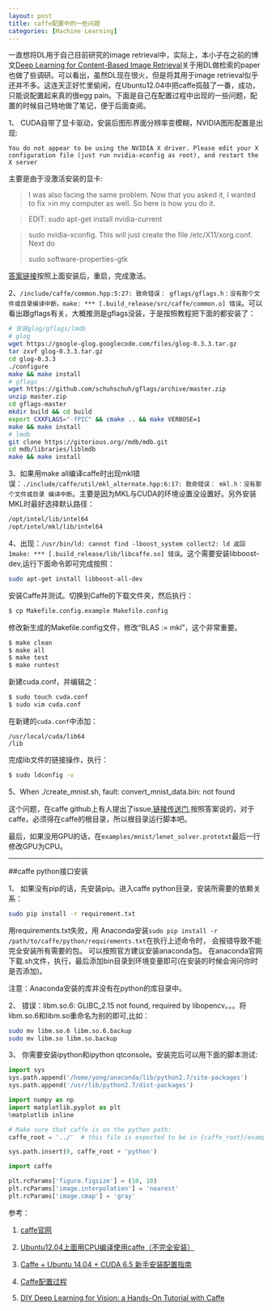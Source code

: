 ```yaml
---
layout: post
title: caffe配置中的一些问题
categories: [Machine Learning]
---
```


一直想将DL用于自己目前研究的image retrieval中，实际上，本小子在之前的博文[Deep Learning for Content-Based Image Retrieval](http://yongyuan.name/blog/deep-learning-for-cbir.html)关于用DL做检索的paper也做了些调研。可以看出，虽然DL现在很火，但是将其用于image retrieval似乎还并不多。这连天正好忙里偷闲，在Ubuntu12.04中把caffe捣鼓了一番，成功，只能说配置起来真的很egg pain。下面是自己在配置过程中出现的一些问题，配置的时候自己特地做了笔记，便于后面查阅。

1、 CUDA自带了显卡驱动，安装后图形界面分辨率变模糊，NVIDIA图形配置是出现:

```text
You do not appear to be using the NVIDIA X driver. Please edit your X configuration file (just run nvidia-xconfig as root), and restart the X server
```
主要是由于没激活安装的显卡:

>I was also facing the same problem. Now that you asked it, I wanted to fix >in my computer as well. So here is how you do it.

>EDIT: sudo apt-get install nvidia-current

>sudo nvidia-xconfig. This will just create the file /etc/X11/xorg.conf. Next do
>
>sudo software-properties-gtk

[答案链接](http://askubuntu.com/questions/286654/nvidia-driver-installed-successfully-but-not-activated)按照上面安装后，重启，完成激活。

2、`/include/caffe/common.hpp:5:27: 致命错误： gflags/gflags.h：没有那个文件或目录编译中断。make: *** [.build_release/src/caffe/common.o] 错误`。可以看出跟gflags有关，大概推测是gflags没装，于是按照教程把下面的都安装了：

```sh
# 安装glog/gflags/lmdb
# glog
wget https://google-glog.googlecode.com/files/glog-0.3.3.tar.gz
tar zxvf glog-0.3.3.tar.gz
cd glog-0.3.3
./configure
make && make install
# gflags
wget https://github.com/schuhschuh/gflags/archive/master.zip
unzip master.zip
cd gflags-master
mkdir build && cd build
export CXXFLAGS="-fPIC" && cmake .. && make VERBOSE=1
make && make install
# lmdb
git clone https://gitorious.org//mdb/mdb.git
cd mdb/libraries/liblmdb
make && make install 
```
3、如果用make all编译caffe时出现mkl错误：`./include/caffe/util/mkl_alternate.hpp:6:17: 致命错误： mkl.h：没有那个文件或目录
编译中断`。主要是因为MKL与CUDA的环境设置没设置好。另外安装MKL时最好选择默认路径：

```sh
/opt/intel/lib/intel64
/opt/intel/mkl/lib/intel64
```
4、出现：`/usr/bin/ld: cannot find -lboost_system
collect2: ld 返回 1make: *** [.build_release/lib/libcaffe.so] 错误`。这个需要安装libboost-dev,运行下面命令即可完成按照：

```sh
sudo apt-get install libboost-all-dev
```
安装Caffe并测试。切换到Caffe的下载文件夹，然后执行：

```sh
$ cp Makefile.config.example Makefile.config
```
修改新生成的Makefile.config文件，修改“BLAS := mkl”，这个非常重要。

```sh
$ make clean
$ make all
$ make test
$ make runtest
```
新建cuda.conf，并编辑之：

```sh
$ sudo touch cuda.conf
$ sudo vim cuda.conf
```
在新建的`cuda.conf`中添加：

```text
/usr/local/cuda/lib64
/lib
```
完成lib文件的链接操作，执行：

```sh
$ sudo ldconfig -v 
```
5、When ./create_mnist.sh, fault: convert_mnist_data.bin: not found

这个问题，在caffe github上有人提出了issue,[链接传送门](https://github.com/BVLC/caffe/issues/1251),按照答案说的，对于caffe，必须得在caffe的根目录，所以根目录运行脚本吧。

最后，如果没用GPU的话，在`examples/mnist/lenet_solver.prototxt`最后一行修改GPU为CPU。

---

##caffe python接口安装

1、 如果没有pip的话，先安装pip。进入caffe python目录，安装所需要的依赖关系：

```sh
sudo pip install -r requirement.txt 
```
用requirements.txt失败，用 Anaconda安装`sudo pip install -r /path/to/caffe/python/requirements.txt`在执行上述命令时， 会报错导致不能完全安装所有需要的包。 可以按照官方建议安装anaconda包。 在anaconda官网下载.sh文件，执行，最后添加bin目录到环境变量即可(在安装的时候会询问你时是否添加)。

注意：Anaconda安装的库并没有在python的库目录中。

2、 错误：libm.so.6: GLIBC_2.15 not found, required by libopencv。。。将libm.so.6和libm.so重命名为别的即可,比如：

```sh
sudo mv libm.so.6 libm.so.6.backup
sudo mv libm.so libm.so.backup
```

3、 你需要安装ipython和ipython qtconsole。安装完后可以用下面的脚本测试:

```python
import sys
sys.path.append('/home/yong/anaconda/lib/python2.7/site-packages')
sys.path.append('/usr/lib/python2.7/dist-packages')

import numpy as np
import matplotlib.pyplot as plt
%matplotlib inline

# Make sure that caffe is on the python path:
caffe_root = '../'  # this file is expected to be in {caffe_root}/examples

sys.path.insert(0, caffe_root + 'python')

import caffe

plt.rcParams['figure.figsize'] = (10, 10)
plt.rcParams['image.interpolation'] = 'nearest'
plt.rcParams['image.cmap'] = 'gray'
```

参考：

1. [caffe官网](http://caffe.berkeleyvision.org/installation.html)

2. [Ubuntu12.04上面用CPU编译使用caffe（不完全安装）](http://blog.csdn.net/zxd675816777/article/details/39649281)

3. [Caffe + Ubuntu 14.04 + CUDA 6.5 新手安装配置指南](http://blog.csdn.net/u013476464/article/details/38071075)

4. [Caffe配置过程](http://www.haogongju.net/art/2433691)

5. [DIY Deep Learning for Vision: a Hands-On Tutorial with Caffe](https://docs.google.com/presentation/d/1UeKXVgRvvxg9OUdh_UiC5G71UMscNPlvArsWER41PsU/preview?sle=true&slide=id.g355666fe0_0104)
